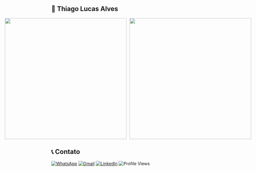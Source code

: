 ## 🚀 Thiago Lucas Alves

<div style="display: flex; flex-wrap: nowrap; justify-content: center; gap: 10px;">
  <a href="https://github.com/anuraghazra/github-readme-stats">
    <img width="400" src="https://github-readme-stats.vercel.app/api?username=couvev&show_icons=true&theme=dracula" />
  </a>
  <a href="https://github.com/anuraghazra/convoychat">
    <img width="400" src="https://github-readme-stats.vercel.app/api/top-langs?username=couvev&theme=dracula&size_weight=0.5&count_weight=0.5&layout=compact&langs_count=8&card_width=320" />
  </a>
</div>



## 📞 Contato 

[![WhatsApp](https://img.shields.io/badge/WhatsApp-25D366?style=for-the-badge&logo=whatsapp&logoColor=white)](https://wa.me/5561998604155)
[![Gmail](https://img.shields.io/badge/Gmail-D14836?style=for-the-badge&logo=gmail&logoColor=white)](mailto:thiagolcsalves@gmail.com)
[![LinkedIn](https://img.shields.io/badge/LinkedIn-0077B5?style=for-the-badge&logo=linkedin&logoColor=white)](https://www.linkedin.com/in/thiagolucasalves/)
![Profile Views](https://komarev.com/ghpvc/?username=couvev&style=for-the-badge&color=brightgreen)


